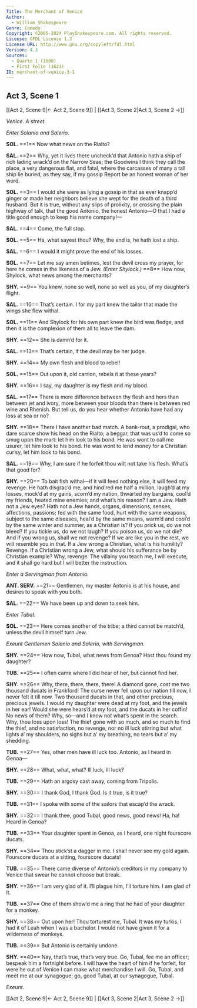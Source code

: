 ```yaml
---
Title: The Merchant of Venice
Author: 
  - William Shakespeare
Genre: Comedy
Copyright: ©2005-2024 PlayShakespeare.com. All rights reserved.
License: GFDL License 1.3
License URL: http://www.gnu.org/copyleft/fdl.html
Version: 4.3
Sources:
  - Quarto 1 (1600)
  - First Folio (1623)
ID: merchant-of-venice-3-1
---
```


## Act 3, Scene 1
[[Act 2, Scene 9|← Act 2, Scene 9]] | [[Act 3, Scene 2|Act 3, Scene 2 →]]

*Venice. A street.*

*Enter Solanio and Salerio.*

**SOL.**
==1== Now what news on the Rialto?

**SAL.**
==2== Why, yet it lives there uncheck’d that Antonio hath a ship of rich lading wrack’d on the Narrow Seas; the Goodwins I think they call the place, a very dangerous flat, and fatal, where the carcasses of many a tall ship lie buried, as they say, if my gossip Report be an honest woman of her word.

**SOL.**
==3== I would she were as lying a gossip in that as ever knapp’d ginger or made her neighbors believe she wept for the death of a third husband. But it is true, without any slips of prolixity, or crossing the plain highway of talk, that the good Antonio, the honest Antonio—O that I had a title good enough to keep his name company!⁠—

**SAL.**
==4== Come, the full stop.

**SOL.**
==5== Ha, what sayest thou? Why, the end is, he hath lost a ship.

**SAL.**
==6== I would it might prove the end of his losses.

**SOL.**
==7== Let me say amen betimes, lest the devil cross my prayer, for here he comes in the likeness of a Jew.
*(Enter Shylock.)*
==8== How now, Shylock, what news among the merchants?

**SHY.**
==9== You knew, none so well, none so well as you, of my daughter’s flight.

**SAL.**
==10== That’s certain. I for my part knew the tailor that made the wings she flew withal.

**SOL.**
==11== And Shylock for his own part knew the bird was fledge, and then it is the complexion of them all to leave the dam.

**SHY.**
==12== She is damn’d for it.

**SAL.**
==13== That’s certain, if the devil may be her judge.

**SHY.**
==14== My own flesh and blood to rebel!

**SOL.**
==15== Out upon it, old carrion, rebels it at these years?

**SHY.**
==16== I say, my daughter is my flesh and my blood.

**SAL.**
==17== There is more difference between thy flesh and hers than between jet and ivory, more between your bloods than there is between red wine and Rhenish. But tell us, do you hear whether Antonio have had any loss at sea or no?

**SHY.**
==18== There I have another bad match. A bank-rout, a prodigal, who dare scarce show his head on the Rialto; a beggar, that was us’d to come so smug upon the mart: let him look to his bond. He was wont to call me usurer, let him look to his bond. He was wont to lend money for a Christian cur’sy, let him look to his bond.

**SAL.**
==19== Why, I am sure if he forfeit thou wilt not take his flesh. What’s that good for?

**SHY.**
==20== To bait fish withal—if it will feed nothing else, it will feed my revenge. He hath disgrac’d me, and hind’red me half a million, laugh’d at my losses, mock’d at my gains, scorn’d my nation, thwarted my bargains, cool’d my friends, heated mine enemies; and what’s his reason? I am a Jew. Hath not a Jew eyes? Hath not a Jew hands, organs, dimensions, senses, affections, passions; fed with the same food, hurt with the same weapons, subject to the same diseases, heal’d by the same means, warm’d and cool’d by the same winter and summer, as a Christian is? If you prick us, do we not bleed? If you tickle us, do we not laugh? If you poison us, do we not die? And if you wrong us, shall we not revenge? If we are like you in the rest, we will resemble you in that. If a Jew wrong a Christian, what is his humility? Revenge. If a Christian wrong a Jew, what should his sufferance be by Christian example? Why, revenge. The villainy you teach me, I will execute, and it shall go hard but I will better the instruction.

*Enter a Servingman from Antonio.*

**ANT. SERV.**
==21== Gentlemen, my master Antonio is at his house, and desires to speak with you both.

**SAL.**
==22== We have been up and down to seek him.

*Enter Tubal.*

**SOL.**
==23== Here comes another of the tribe; a third cannot be match’d, unless the devil himself turn Jew.

*Exeunt Gentlemen Solanio and Salerio, with Servingman.*

**SHY.**
==24== How now, Tubal, what news from Genoa? Hast thou found my daughter?

**TUB.**
==25== I often came where I did hear of her, but cannot find her.

**SHY.**
==26== Why, there, there, there, there! A diamond gone, cost me two thousand ducats in Frankford! The curse never fell upon our nation till now, I never felt it till now. Two thousand ducats in that, and other precious, precious jewels. I would my daughter were dead at my foot, and the jewels in her ear! Would she were hears’d at my foot, and the ducats in her coffin! No news of them? Why, so—and I know not what’s spent in the search. Why, thou loss upon loss! The thief gone with so much, and so much to find the thief, and no satisfaction, no revenge, nor no ill luck stirring but what lights a’ my shoulders, no sighs but a’ my breathing, no tears but a’ my shedding.

**TUB.**
==27== Yes, other men have ill luck too. Antonio, as I heard in Genoa⁠—

**SHY.**
==28== What, what, what? Ill luck, ill luck?

**TUB.**
==29== Hath an argosy cast away, coming from Tripolis.

**SHY.**
==30== I thank God, I thank God. Is it true, is it true?

**TUB.**
==31== I spoke with some of the sailors that escap’d the wrack.

**SHY.**
==32== I thank thee, good Tubal, good news, good news! Ha, ha! Heard in Genoa?

**TUB.**
==33== Your daughter spent in Genoa, as I heard, one night fourscore ducats.

**SHY.**
==34== Thou stick’st a dagger in me. I shall never see my gold again. Fourscore ducats at a sitting, fourscore ducats!

**TUB.**
==35== There came diverse of Antonio’s creditors in my company to Venice that swear he cannot choose but break.

**SHY.**
==36== I am very glad of it. I’ll plague him, I’ll torture him. I am glad of it.

**TUB.**
==37== One of them show’d me a ring that he had of your daughter for a monkey.

**SHY.**
==38== Out upon her! Thou torturest me, Tubal. It was my turkis, I had it of Leah when I was a bachelor. I would not have given it for a wilderness of monkeys.

**TUB.**
==39== But Antonio is certainly undone.

**SHY.**
==40== Nay, that’s true, that’s very true. Go, Tubal, fee me an officer; bespeak him a fortnight before. I will have the heart of him if he forfeit, for were he out of Venice I can make what merchandise I will. Go, Tubal, and meet me at our synagogue; go, good Tubal, at our synagogue, Tubal.

*Exeunt.*

[[Act 2, Scene 9|← Act 2, Scene 9]] | [[Act 3, Scene 2|Act 3, Scene 2 →]]